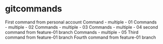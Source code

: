 # gitcommands
First command from personal account
Command - multiple - 01
Commands - multiple - 02
Commands - multiple - 03
Commands - multiple - 04
second command from feature-01 branch
Commands - multiple - 05
Third command from feature-01 branch
Fourth command from feature-01 branch